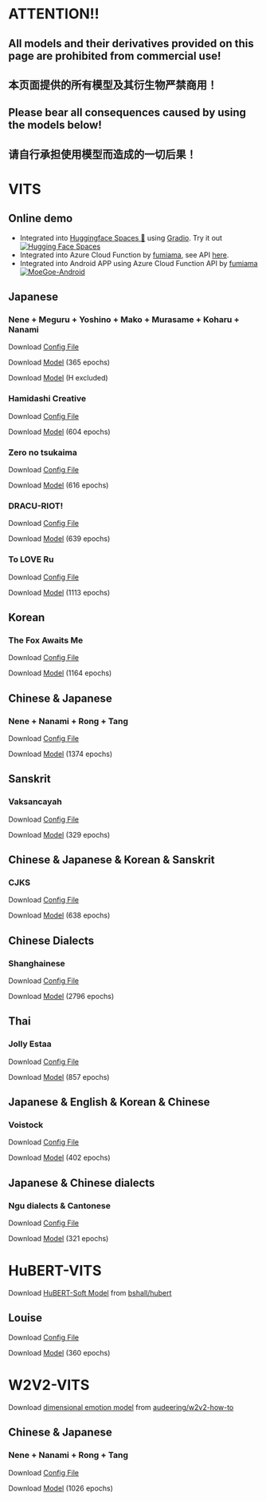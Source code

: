 # ATTENTION!!
## All models and their derivatives provided on this page are prohibited from commercial use!
## 本页面提供的所有模型及其衍生物严禁商用！
## Please bear all consequences caused by using the models below!
## 请自行承担使用模型而造成的一切后果！

# VITS
## Online demo
- Integrated into [Huggingface Spaces 🤗](https://huggingface.co/spaces) using [Gradio](https://github.com/gradio-app/gradio). Try it out [![Hugging Face Spaces](https://img.shields.io/badge/%F0%9F%A4%97%20Hugging%20Face-Spaces-blue)](https://huggingface.co/spaces/skytnt/moe-japanese-tts)
- Integrated into Azure Cloud Function by [fumiama](https://github.com/fumiama), see API [here](https://github.com/fumiama/MoeGoe).
- Integrated into Android APP using Azure Cloud Function API by [fumiama](https://github.com/fumiama) [![MoeGoe-Android](https://img.shields.io/badge/MoeGoe-Android-orange)](https://github.com/fumiama/MoeGoe-Android)
## Japanese
### Nene + Meguru + Yoshino + Mako + Murasame + Koharu + Nanami
Download [Config File](https://sjtueducn-my.sharepoint.com/:u:/g/personal/cjang_cjengh_sjtu_edu_cn/Ed7PXqaBdllAki0TPpeZorgBFdnxirbX_AYGUIiIcWAYNg?e=avxkWs)

Download [Model](https://sjtueducn-my.sharepoint.com/:u:/g/personal/cjang_cjengh_sjtu_edu_cn/EXTQrTj-UJpItH3BmgIUvhgBNZk88P1tT_7GPNr4yegNyw?e=5mcwgl) (365 epochs)

Download [Model](https://sjtueducn-my.sharepoint.com/:u:/g/personal/cjang_cjengh_sjtu_edu_cn/EYH0aVcuLbVAgdTVRjmNNDgB8xSSBINAIHByWL1tp97hWg?e=ZvegdK) (H excluded)
### Hamidashi Creative
Download [Config File](https://sjtueducn-my.sharepoint.com/:u:/g/personal/cjang_cjengh_sjtu_edu_cn/EbYG4z3PmwhKibN59Sb8GTkBHr7gvbz6tWtsuwkmtqB8oA?e=cbxH86)

Download [Model](https://sjtueducn-my.sharepoint.com/:u:/g/personal/cjang_cjengh_sjtu_edu_cn/ERNCwIXf51JGrkDODZ2Iy5oBpPKDPEvnd486ypQQyGmzZQ?e=1sSIED) (604 epochs)
### Zero no tsukaima
Download [Config File](https://sjtueducn-my.sharepoint.com/:u:/g/personal/cjang_cjengh_sjtu_edu_cn/EYMl9Cv8Dh5PqVSv-0FwjQIB87UiayTKrx7WtsDu822SfQ?e=kzwdX9)

Download [Model](https://sjtueducn-my.sharepoint.com/:u:/g/personal/cjang_cjengh_sjtu_edu_cn/ERj_gBqhjNJBu95j3TXMcrYB2ZxYojk4BRnUBiHPYfB_KA?e=VdehLe) (616 epochs)
### DRACU-RIOT!
Download [Config File](https://sjtueducn-my.sharepoint.com/:u:/g/personal/cjang_cjengh_sjtu_edu_cn/EagNdyAO0TlFhjc6jLdRP_4BfZPE82Vz1sn0qFbkU5EYWA?e=Cp0Kvq)

Download [Model](https://sjtueducn-my.sharepoint.com/:u:/g/personal/cjang_cjengh_sjtu_edu_cn/EZHnCfJvJclAqa91lpoByQoBAjUwGAEU6ISUHTk_J_dXRg?e=anJN4z) (639 epochs)
### To LOVE Ru
Download [Config File](https://sjtueducn-my.sharepoint.com/:u:/g/personal/cjang_cjengh_sjtu_edu_cn/EUiZe3hWvjlBvwdcAsaRJzgB4-JJn2S54eyPZUg5H4C8bA?e=Q7d3Vf)

Download [Model](https://sjtueducn-my.sharepoint.com/:u:/g/personal/cjang_cjengh_sjtu_edu_cn/EegGavlBw6FOubzxmdF3nz8BMGae7cwL4tjSxBTbj4aOxQ?e=Az5RYG) (1113 epochs)
## Korean
### The Fox Awaits Me
Download [Config File](https://sjtueducn-my.sharepoint.com/:u:/g/personal/cjang_cjengh_sjtu_edu_cn/EYXC9IqILZFJqe0kyFjb9XwBuLldZnQBEMGJxI3h_iYX3w?e=Q4GrVH)

Download [Model](https://sjtueducn-my.sharepoint.com/:u:/g/personal/cjang_cjengh_sjtu_edu_cn/ERPxoGsG12lOn4LihxnwkGEBw3qil75tW__z-GAptnO2Iw?e=d077MU) (1164 epochs)
## Chinese & Japanese
### Nene + Nanami + Rong + Tang
Download [Config File](https://sjtueducn-my.sharepoint.com/:u:/g/personal/cjang_cjengh_sjtu_edu_cn/EYZfZuW5jtxIqIesYOpFuB4BVWtItUIO2f9YxGQZelRxaQ?e=MCZPCL)

Download [Model](https://sjtueducn-my.sharepoint.com/:u:/g/personal/cjang_cjengh_sjtu_edu_cn/EQ0IKHchgzZAt0E6GryW17EBsIlIkmby6BcO9FtoODjwNQ?e=5uzWtj) (1374 epochs)
## Sanskrit
### Vaksancayah
Download [Config File](https://sjtueducn-my.sharepoint.com/:u:/g/personal/cjang_cjengh_sjtu_edu_cn/EboDCAEPOo5CgpYPz7ngZr4Bnf6_bn2_PioIrnPfk0RxUg?e=nWAEcr)

Download [Model](https://sjtueducn-my.sharepoint.com/:u:/g/personal/cjang_cjengh_sjtu_edu_cn/EXjE7oiLIgpPs6Fm8u5MvdEBUC7YxgAIHutpGV9wK016OQ?e=oPwgdC) (329 epochs)
## Chinese & Japanese & Korean & Sanskrit
### CJKS
Download [Config File](https://sjtueducn-my.sharepoint.com/:u:/g/personal/cjang_cjengh_sjtu_edu_cn/ESicAwO-GUtEvua06_s79e4Bp1E07Q_eRD0JqvTAXmMaDQ)

Download [Model](https://sjtueducn-my.sharepoint.com/:u:/g/personal/cjang_cjengh_sjtu_edu_cn/Ee_mfaDUIltBv49uESNZC8ABe47OeIC1P53n0p4vDcdhsg?e=h171Yl) (638 epochs)
## Chinese Dialects
### Shanghainese
Download [Config File](https://sjtueducn-my.sharepoint.com/:u:/g/personal/cjang_cjengh_sjtu_edu_cn/EX4B8R1K38tNqkDz1o94KusBjRy-yxlWGAUqvK5gPOUKig?e=HzVaEC)

Download [Model](https://sjtueducn-my.sharepoint.com/:u:/g/personal/cjang_cjengh_sjtu_edu_cn/EfnEO6kW-CNNhywJmIZNPU0BUmFdSArguFETp0pjtvHZBA?e=dKJULk) (2796 epochs)
## Thai
### Jolly Estaa
Download [Config File](https://sjtueducn-my.sharepoint.com/:u:/g/personal/cjang_cjengh_sjtu_edu_cn/EfTTkutX635NpKSmom_sPasBq6-urPU-oniMXEER_5lpbw?e=6J1Et0)

Download [Model](https://sjtueducn-my.sharepoint.com/:u:/g/personal/cjang_cjengh_sjtu_edu_cn/EUHKpKdfhQ1BhgQ_z76zCC0BstxCTRKImi3nUwNvJ7QMTg?e=o6LekQ) (857 epochs)
## Japanese & English & Korean & Chinese
### Voistock
Download [Config File](https://sjtueducn-my.sharepoint.com/:u:/g/personal/cjang_cjengh_sjtu_edu_cn/ERQ2nNccQmBHhnbxItByn0YB0SQ-UHCahzoIGXb2RA-FoQ?e=mQ6fKo)

Download [Model](https://sjtueducn-my.sharepoint.com/:u:/g/personal/cjang_cjengh_sjtu_edu_cn/EfW8nGHBejxEisHhxVjq1v4BOxqT7YJ-p_pudTPEoDDxxw?e=O8DNrR) (402 epochs)
## Japanese & Chinese dialects
### Ngu dialects & Cantonese
Download [Config File](https://sjtueducn-my.sharepoint.com/:u:/g/personal/cjang_cjengh_sjtu_edu_cn/EbtTeDZwyyxEgDO8h1CwSXoBBiCNAnFwvkNEhHxVtjRBpQ?e=xtr3sx)

Download [Model](https://sjtueducn-my.sharepoint.com/:u:/g/personal/cjang_cjengh_sjtu_edu_cn/EWrZ6l7NIhpLtPqJcuM1d80B6YsZ4JLZxyA3nNXKMTjf1Q?e=5HnrOJ) (321 epochs)

# HuBERT-VITS
Download [HuBERT-Soft Model](https://github.com/bshall/hubert/releases/download/v0.1/hubert-soft-0d54a1f4.pt) from [bshall/hubert](https://github.com/bshall/hubert)
## Louise
Download [Config File](https://sjtueducn-my.sharepoint.com/:u:/g/personal/cjang_cjengh_sjtu_edu_cn/ETa-G4CTo4pNm7T7aVnbuUYBtOUuMdBCASYnXxgGc5ApIQ?e=6lp4rz)

Download [Model](https://sjtueducn-my.sharepoint.com/:u:/g/personal/cjang_cjengh_sjtu_edu_cn/EZMWDPf6MORLpA6wGfaqm1oBlETT0wUCuz92zgDvXX8oCw?e=VeBTwo) (360 epochs)

# W2V2-VITS
Download [dimensional emotion model](https://zenodo.org/record/6221127/files/w2v2-L-robust-12.6bc4a7fd-1.1.0.zip?download=1) from [audeering/w2v2-how-to](https://github.com/audeering/w2v2-how-to)
## Chinese & Japanese
### Nene + Nanami + Rong + Tang
Download [Config File](https://sjtueducn-my.sharepoint.com/:u:/g/personal/cjang_cjengh_sjtu_edu_cn/EVmdN1gWEEFNpqY-BVHEV1gB9IJeK0tycD-sQ4omVysdOw?e=d7jj63)

Download [Model](https://sjtueducn-my.sharepoint.com/:u:/g/personal/cjang_cjengh_sjtu_edu_cn/EQrmhXnSFrFFq8nmk6uaDacBOP4cmSeQupC9MbMzJ2Kzeg?e=wcY9zB) (1026 epochs)
